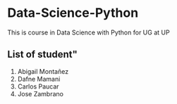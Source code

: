 # Data-Science-Python
This is course in Data Science with Python for UG at UP
## List of student"
1. Abigail Montañez
2. Dafne Mamani
3. Carlos Paucar
4. Jose Zambrano
